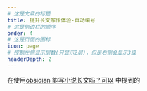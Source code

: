 ```yaml
---
# 这是文章的标题
title: 提升长文写作体验-自动编号
# 这是侧边栏的顺序
order: 4
# 这是页面的图标
icon: page
# 控制左侧显示层数(只显示2层)，但是右侧会显示3级
headerDepth: 2
---
```

在使用[obsidian 能写小说长文吗？可以](/zh/best-practices/obsidian-Longform.md) 中提到的